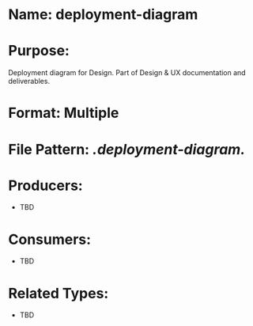 # Name: deployment-diagram

# Purpose:
Deployment diagram for Design. Part of Design & UX documentation and deliverables.

# Format: Multiple

# File Pattern: *.deployment-diagram.*

# Producers:
- TBD

# Consumers:
- TBD

# Related Types:
- TBD
